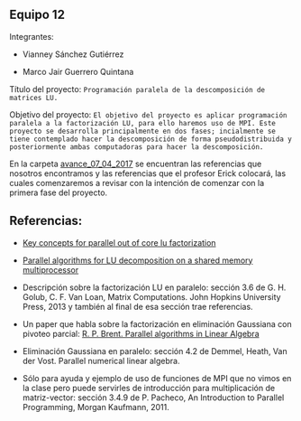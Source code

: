## Equipo 12

Integrantes:

* Vianney Sánchez Gutiérrez

* Marco Jair Guerrero Quintana

Título del proyecto: `Programación paralela de la descomposición de matrices LU.`

Objetivo del proyecto: `El objetivo del proyecto es aplicar programación paralela a la factorización LU, para ello haremos uso de MPI.
Este proyecto se desarrolla principalmente en dos fases; incialmente se tiene contemplado hacer la descomposición de forma pseudodistribuida y posteriormente ambas computadoras para hacer la descomposición.`

En la carpeta [avance_07_04_2017](avance_07_04_2017) se encuentran las referencias que nosotros encontramos y las referencias que 
el profesor Erick colocará, las cuales comenzaremos a revisar con la intención de comenzar con la primera fase del proyecto.

## Referencias:

* [Key concepts for parallel out of core lu factorization](http://www.netlib.org/utk/people/JackDongarra/PAPERS/082_1997_key-concepts-for-parallel-out-of-core-lu-factorization.pdf)

* [Parallel algorithms for LU decomposition on a shared memory multiprocessor](https://www.researchgate.net/publication/220560498_Parallel_algorithms_for_LU_decomposition_on_a_shared_memory_multiprocessor)

* Descripción sobre la factorización LU en paralelo: sección 3.6 de G. H. Golub, C. F. Van Loan, Matrix Computations. John Hopkins University Press, 2013 y también al final de esa sección trae referencias.

* Un paper que habla sobre la factorización en eliminación Gaussiana con pivoteo parcial: [R. P. Brent. Parallel algorithms in Linear Algebra](http://citeseerx.ist.psu.edu/viewdoc/download?doi=10.1.1.56.3732&rep=rep1&type=pdf) 

* Eliminación Gaussiana en paralelo: sección 4.2 de Demmel, Heath, Van der Vost. Parallel numerical linear algebra.

* Sólo para ayuda y ejemplo de uso de funciones de MPI que no vimos en la clase pero puede servirles de introducción para multiplicación de matriz-vector: sección 3.4.9 de P. Pacheco, An Introduction to Parallel Programming, Morgan Kaufmann, 2011.
